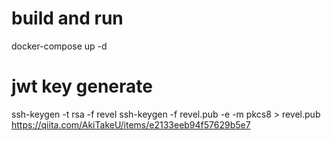 # build and run
docker-compose up -d


# jwt key generate
ssh-keygen -t rsa -f revel
ssh-keygen -f revel.pub -e -m pkcs8 > revel.pub
https://qiita.com/AkiTakeU/items/e2133eeb94f57629b5e7